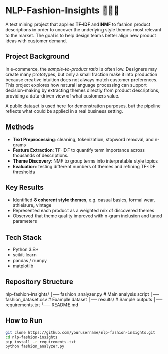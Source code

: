 # NLP-Fashion-Insights 🔆🔆🔆

A text mining project that applies **TF-IDF** and **NMF** to fashion product descriptions in order to uncover the underlying style themes most relevant to the market. The goal is to help design teams better align new product ideas with customer demand.

## Project Background 

In e-commerce, the *sample-to-product ratio* is often low. Designers may create many prototypes, but only a small fraction make it into production because creative intuition does not always match customer preferences.  
This project explores how natural language processing can support decision-making by extracting themes directly from product descriptions, providing a data-driven view of what customers value.

A public dataset is used here for demonstration purposes, but the pipeline reflects what could be applied in a real business setting.

## Methods

- **Text Preprocessing**: cleaning, tokenization, stopword removal, and n-grams  
- **Feature Extraction**: TF-IDF to quantify term importance across thousands of descriptions  
- **Theme Discovery**: NMF to group terms into interpretable style topics  
- **Evaluation**: testing different numbers of themes and refining TF-IDF thresholds

## Key Results

- Identified **8 coherent style themes**, e.g. casual basics, formal wear, athleisure, vintage  
- Represented each product as a weighted mix of discovered themes  
- Observed that theme quality improved with n-gram inclusion and tuned parameters

## Tech Stack

- Python 3.8+  
- scikit-learn  
- pandas / numpy  
- matplotlib

## Repository Structure
nlp-fashion-insights/
│── fashion_analyzer.py       # Main analysis script
│── fashion_dataset.csv       # Example dataset
│── results/                  # Sample outputs
│── requirements.txt
└── README.md

## How to Run

```bash
git clone https://github.com/yourusername/nlp-fashion-insights.git
cd nlp-fashion-insights
pip install -r requirements.txt
python fashion_analyzer.py
